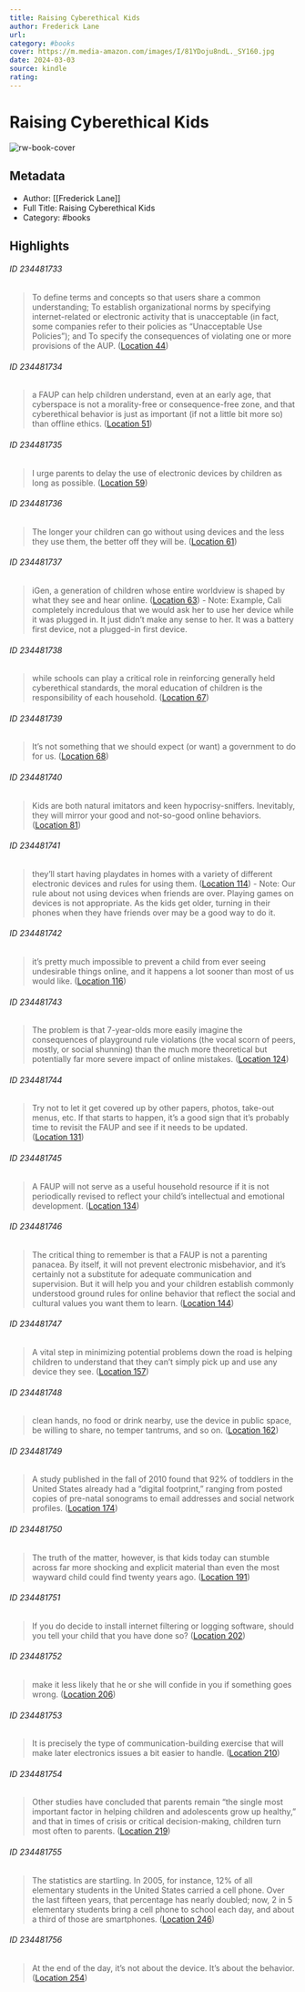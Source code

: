 ```yaml
---
title: Raising Cyberethical Kids
author: Frederick Lane
url: 
category: #books
cover: https://m.media-amazon.com/images/I/81YDoju8ndL._SY160.jpg
date: 2024-03-03
source: kindle
rating:
---
```

# Raising Cyberethical Kids

![rw-book-cover](https://m.media-amazon.com/images/I/81YDoju8ndL._SY160.jpg)

## Metadata
- Author: [[Frederick Lane]]
- Full Title: Raising Cyberethical Kids
- Category: #books

## Highlights
###### ID 234481733
> To define terms and concepts so that users share a common understanding; To establish organizational norms by specifying internet-related or electronic activity that is unacceptable (in fact, some companies refer to their policies as “Unacceptable Use Policies”); and To specify the consequences of violating one or more provisions of the AUP. ([Location 44](https://readwise.io/to_kindle?action=open&asin=B08HLCLSDT&location=44))
    
###### ID 234481734
> a FAUP can help children understand, even at an early age, that cyberspace is not a morality-free or consequence-free zone, and that cyberethical behavior is just as important (if not a little bit more so) than offline ethics. ([Location 51](https://readwise.io/to_kindle?action=open&asin=B08HLCLSDT&location=51))
    
###### ID 234481735
> I urge parents to delay the use of electronic devices by children as long as possible. ([Location 59](https://readwise.io/to_kindle?action=open&asin=B08HLCLSDT&location=59))
    
###### ID 234481736
> The longer your children can go without using devices and the less they use them, the better off they will be. ([Location 61](https://readwise.io/to_kindle?action=open&asin=B08HLCLSDT&location=61))
    
###### ID 234481737
> iGen, a generation of children whose entire worldview is shaped by what they see and hear online. ([Location 63](https://readwise.io/to_kindle?action=open&asin=B08HLCLSDT&location=63))
    - Note: Example, Cali completely incredulous that we would ask her to use her device while it was plugged in. It just didn’t make any sense to her. It was a battery first device, not a plugged-in first device.
    
###### ID 234481738
> while schools can play a critical role in reinforcing generally held cyberethical standards, the moral education of children is the responsibility of each household. ([Location 67](https://readwise.io/to_kindle?action=open&asin=B08HLCLSDT&location=67))
    
###### ID 234481739
> It’s not something that we should expect (or want) a government to do for us. ([Location 68](https://readwise.io/to_kindle?action=open&asin=B08HLCLSDT&location=68))
    
###### ID 234481740
> Kids are both natural imitators and keen hypocrisy-sniffers. Inevitably, they will mirror your good and not-so-good online behaviors. ([Location 81](https://readwise.io/to_kindle?action=open&asin=B08HLCLSDT&location=81))
    
###### ID 234481741
> they’ll start having playdates in homes with a variety of different electronic devices and rules for using them. ([Location 114](https://readwise.io/to_kindle?action=open&asin=B08HLCLSDT&location=114))
    - Note: Our rule about not using devices when friends are over. Playing games on devices is not appropriate. As the kids get older, turning in their phones when they have friends over may be a good way to do it.
    
###### ID 234481742
> it’s pretty much impossible to prevent a child from ever seeing undesirable things online, and it happens a lot sooner than most of us would like. ([Location 116](https://readwise.io/to_kindle?action=open&asin=B08HLCLSDT&location=116))
    
###### ID 234481743
> The problem is that 7-year-olds more easily imagine the consequences of playground rule violations (the vocal scorn of peers, mostly, or social shunning) than the much more theoretical but potentially far more severe impact of online mistakes. ([Location 124](https://readwise.io/to_kindle?action=open&asin=B08HLCLSDT&location=124))
    
###### ID 234481744
> Try not to let it get covered up by other papers, photos, take-out menus, etc. If that starts to happen, it’s a good sign that it’s probably time to revisit the FAUP and see if it needs to be updated. ([Location 131](https://readwise.io/to_kindle?action=open&asin=B08HLCLSDT&location=131))
    
###### ID 234481745
> A FAUP will not serve as a useful household resource if it is not periodically revised to reflect your child’s intellectual and emotional development. ([Location 134](https://readwise.io/to_kindle?action=open&asin=B08HLCLSDT&location=134))
    
###### ID 234481746
> The critical thing to remember is that a FAUP is not a parenting panacea. By itself, it will not prevent electronic misbehavior, and it’s certainly not a substitute for adequate communication and supervision. But it will help you and your children establish commonly understood ground rules for online behavior that reflect the social and cultural values you want them to learn. ([Location 144](https://readwise.io/to_kindle?action=open&asin=B08HLCLSDT&location=144))
    
###### ID 234481747
> A vital step in minimizing potential problems down the road is helping children to understand that they can’t simply pick up and use any device they see. ([Location 157](https://readwise.io/to_kindle?action=open&asin=B08HLCLSDT&location=157))
    
###### ID 234481748
> clean hands, no food or drink nearby, use the device in public space, be willing to share, no temper tantrums, and so on. ([Location 162](https://readwise.io/to_kindle?action=open&asin=B08HLCLSDT&location=162))
    
###### ID 234481749
> A study published in the fall of 2010 found that 92% of toddlers in the United States already had a “digital footprint,” ranging from posted copies of pre-natal sonograms to email addresses and social network profiles. ([Location 174](https://readwise.io/to_kindle?action=open&asin=B08HLCLSDT&location=174))
    
###### ID 234481750
> The truth of the matter, however, is that kids today can stumble across far more shocking and explicit material than even the most wayward child could find twenty years ago. ([Location 191](https://readwise.io/to_kindle?action=open&asin=B08HLCLSDT&location=191))
    
###### ID 234481751
> If you do decide to install internet filtering or logging software, should you tell your child that you have done so? ([Location 202](https://readwise.io/to_kindle?action=open&asin=B08HLCLSDT&location=202))
    
###### ID 234481752
> make it less likely that he or she will confide in you if something goes wrong. ([Location 206](https://readwise.io/to_kindle?action=open&asin=B08HLCLSDT&location=206))
    
###### ID 234481753
> It is precisely the type of communication-building exercise that will make later electronics issues a bit easier to handle. ([Location 210](https://readwise.io/to_kindle?action=open&asin=B08HLCLSDT&location=210))
    
###### ID 234481754
> Other studies have concluded that parents remain “the single most important factor in helping children and adolescents grow up healthy,” and that in times of crisis or critical decision-making, children turn most often to parents. ([Location 219](https://readwise.io/to_kindle?action=open&asin=B08HLCLSDT&location=219))
    
###### ID 234481755
> The statistics are startling. In 2005, for instance, 12% of all elementary students in the United States carried a cell phone. Over the last fifteen years, that percentage has nearly doubled; now, 2 in 5 elementary students bring a cell phone to school each day, and about a third of those are smartphones. ([Location 246](https://readwise.io/to_kindle?action=open&asin=B08HLCLSDT&location=246))
    
###### ID 234481756
> At the end of the day, it’s not about the device. It’s about the behavior. ([Location 254](https://readwise.io/to_kindle?action=open&asin=B08HLCLSDT&location=254))
    
